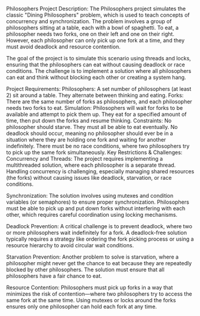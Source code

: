 Philosophers Project
Description:
The Philosophers project simulates the classic "Dining Philosophers" problem, which is used to teach concepts of concurrency and synchronization. The problem involves a group of philosophers sitting at a table, each with a bowl of spaghetti. To eat, a philosopher needs two forks, one on their left and one on their right. However, each philosopher can only pick up one fork at a time, and they must avoid deadlock and resource contention.

The goal of the project is to simulate this scenario using threads and locks, ensuring that the philosophers can eat without causing deadlock or race conditions. The challenge is to implement a solution where all philosophers can eat and think without blocking each other or creating a system hang.

Project Requirements:
Philosophers: A set number of philosophers (at least 2) sit around a table. They alternate between thinking and eating.
Forks: There are the same number of forks as philosophers, and each philosopher needs two forks to eat.
Simulation: Philosophers will wait for forks to be available and attempt to pick them up. They eat for a specified amount of time, then put down the forks and resume thinking.
Constraints:
No philosopher should starve. They must all be able to eat eventually.
No deadlock should occur, meaning no philosopher should ever be in a situation where they are holding one fork and waiting for another indefinitely.
There must be no race conditions, where two philosophers try to pick up the same fork simultaneously.
Key Restrictions & Challenges:
Concurrency and Threads:
The project requires implementing a multithreaded solution, where each philosopher is a separate thread. Handling concurrency is challenging, especially managing shared resources (the forks) without causing issues like deadlock, starvation, or race conditions.

Synchronization:
The solution involves using mutexes and condition variables (or semaphores) to ensure proper synchronization. Philosophers must be able to pick up and put down forks without interfering with each other, which requires careful coordination using locking mechanisms.

Deadlock Prevention:
A critical challenge is to prevent deadlock, where two or more philosophers wait indefinitely for a fork. A deadlock-free solution typically requires a strategy like ordering the fork picking process or using a resource hierarchy to avoid circular wait conditions.

Starvation Prevention:
Another problem to solve is starvation, where a philosopher might never get the chance to eat because they are repeatedly blocked by other philosophers. The solution must ensure that all philosophers have a fair chance to eat.

Resource Contention:
Philosophers must pick up forks in a way that minimizes the risk of contention—where two philosophers try to access the same fork at the same time. Using mutexes or locks around the forks ensures only one philosopher can hold each fork at any time.
